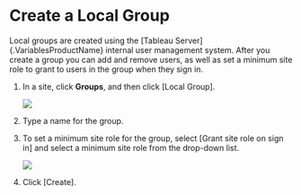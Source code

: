

Create a Local Group
====================
Local groups are created using the [Tableau
Server]{.VariablesProductName} internal user management system. After
you create a group you can add and remove users, as well as set a
minimum site role to grant to users in the group when they sign in.

1.  In a site, click **Groups**, and then click [Local
    Group].

    ![](./Create%20a%20Local%20Group%20-%20Tableau_files/grantrole_atgroup.png)

2.  Type a name for the group.

3.  To set a minimum site role for the group, select [Grant site role on
    sign in] and select a minimum site role from the
    drop-down list.

    ![](./Create%20a%20Local%20Group%20-%20Tableau_files/grant_localgroup.png)

4.  Click [Create].
